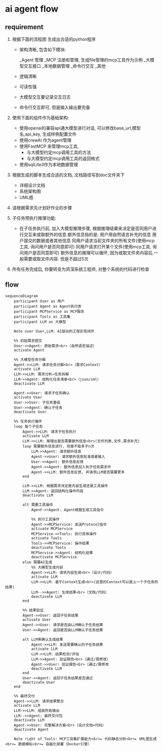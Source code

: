# ai agent flow

## requirement

1. 根据下面的流程图 生成出合适的python程序
    * 架构清晰, 包含如下模块:

        _Agent 管理
        _MCP 注册和管理, 生成file管理的mcp工具作为示例
        _大模型交互接口
        _本地数据管理
        _命令行交互
        _其他

    * 逻辑清晰
    * 可读性强
    * 大模型交互要记录交互日志
    * 命令行交互即可, 但是输入输出要完备

2. 使用下面的组件作为基础架构:

    * 使用openai的兼容api通大模型进行对话, 可以修改base_url,模型名,api_key, 生成样例配置文件
    * 使用crewAI 作为agent管理
    * 使用FastMCP 来管理mcp工具,
        * 与大模型约定mcp调用工具的方法
        * 与大模型约定mcp调用工具的返回格式
    * 使用sqlLite3作为本地数据管理

3. 根据生成的脚本生成合适的文档, 文档路径写到doc文件夹下
    * 详细设计文档
    * 系统架构图
    * UML图

4. 请根据需求先计划好作业的步骤

5. 子任务预执行推理功能:
    * 在子任务执行前, 加入大模型推理步骤, 根据推理结果来决定是否同用户进行交互来或取额外的信息.额外信息指的是:
        用户用自然语言补充的信息
        用户提交的数据或者其他信息
        同用户请求当前文件夹的所有文件(使用mcp工具, 询问用户是否同意即可)
        同用户请求打开某个文件(使用mcp工具, 询问用户是否同意即可)
        额外信息的推理可以循环, 因为或取文件夹内容后,一般需要或取文件内容. 但是不超过5次

6. 所有任务完成后, 你要转变为资深系统工程师, 对整个系统的代码进行检查

## flow

```mermaid
sequenceDiagram
    participant User as 用户
    participant Agent as Agent执行体
    participant MCPService as MCP服务
    participant Tools as 工具集
    participant LLM as 大模型

    Note over User,LLM: AI驱动的工程实现闭环

    %% 初始需求提交
    User->>Agent: 原始需求<br>（自然语言描述）
    activate Agent

    %% 大模型任务分解
    Agent->>LLM: 请求任务分解<br>（需求Context）
    activate LLM
    LLM->>LLM: 需求分析→任务拆解
    LLM->>Agent: 结构化任务清单<br>（json/xml）
    deactivate LLM

    Agent->>User: 请求子任务确认
    activate User
    User->>User: 子任务重组
    User->>Agent: 确认子任务
    deactivate User

    %% 任务执行循环
    loop 每个子任务
        Agent->>LLM: 请求子任务执行
        activate LLM
        LLM->>LLM: 推理出是否需要额外信息<br>(文件列表,文件,需求补充)
        loop 需要额外信息进行, 但是不能多于n次
            LLM->>Agent: 请求额外信息
            Agent->>User: 请求额外信息批准或者输入
            User->>Agent: 额外信息反馈
            Agent->>Agent: 额外信息加入到子任务需求中
            Agent->>LLM: 额外信息反馈, 并请求LLM是否需要更多
        end
        
        LLM->>LLM: 根据需求决定是内容生成还是工具操作
        LLM->>Agent: 返回结构化操作内容
        deactivate LLM

        alt 需要工具操作
            Agent->>Agent: Agent根据生成工具指令

            %% 执行工具操作
            Agent->>MCPService: 发送Protocol指令
            activate MCPService
            MCPService->>Tools: 执行具体操作
            activate Tools
            Tools->>MCPService: 操作结果
            deactivate Tools
            MCPService->>Agent: 结构化结果
            deactivate MCPService
        else 需要AI生成
            %% 大模型生成内容
            Agent->>LLM: 请求内容生成<br>（设计/代码）
            activate LLM
            LLM->>LLM: 基于Context生成<br>(这里的Context可以是上一个子任务的结果)
            LLM-->>Agent: 生成结果<br>（文档/代码）
            deactivate LLM
        end

        %% 结果验证
        Agent->>User: 返回子任务结果
        activate User
        Agent->>User: 请求是否由LLM确认子任务结果
        User->>Agent: 返回是否由LLM确认子任务结果
 
        alt LLM来确认生成结果
            Agent->>LLM: 发送需要确认的子任务结果
            activate LLM
            LLM->>LLM: 结果检测/评估
            LLM->>Agent: 验证报告<br>（通过/需修改）
            Agent->>User: 验证报告<br>（通过/需修改
            deactivate LLM
        end
        User->>Agent: 返回子任务结果是否通过
        deactivate User
    end

    %% 最终交付
    Agent->>LLM: 请求结果整合
    activate LLM
    LLM->>LLM: 组装所有输出
    LLM-->>Agent: 最终交付包
    deactivate LLM
    Agent->>User: 完整解决方案<br>（设计文档+代码）
    deactivate Agent

    Note right of Tools: MCP工具集扩展能力<br>▸ 代码静态分析<br>▸ UML图生成<br>▸ 数据模拟<br>▸ 容器化部署（Docker引擎）
```